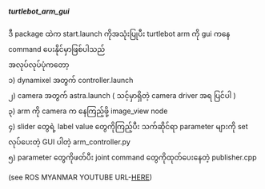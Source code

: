 <h5>turtlebot_arm_gui</h5>

ဒီ package ထဲက start.launch ကိုအသုံးပြုပီး turtlebot arm ကို gui ကနေ command ပေးနိုင်မှာဖြစ်ပါသည် <br>
အလုပ်လုပ်ပုံကတော့ <br>
၁) dynamixel အတွက် controller.launch <br>
၂) camera အတွက် astra.launch ( သင့်မှာရှိတဲ့ camera driver အရ ပြင်ပါ ) <br>
၃) arm ကို camera က နေကြည့်ဖို့ image_view node <br>
၄) slider တွေရဲ့ label value တွေကိုကြည့်ပီး သက်ဆိုင်ရာ parameter များကို set လုပ်ပေးတဲ့ GUI ပါတဲ့ arm_controller.py <br>
၅) parameter တွေကိုဖတ်ပီး joint command တွေကိုထုတ်ပေးနေတဲ့ publisher.cpp <br>

(see ROS MYANMAR YOUTUBE URL-<a href="https://www.youtube.com/watch?v=cQA0L8LH3_M&list=PLW0xjGvRlZE45PsrZTfz8HqRfZinnxvIX&index=2">HERE</a>)
